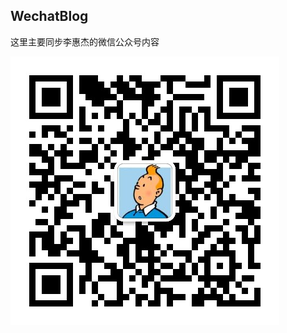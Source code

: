 ## WechatBlog
这里主要同步李惠杰的微信公众号内容

![ ](https://github.com/HuijieL/WechatBlog/blob/master/image/WechatORCode.jpeg)
